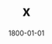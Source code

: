 ---
title: x
date: 1800-01-01
description: Traditional Grip
thumb: /assets/images/products/500S/500-trad-green-gold-l.jpg
image: /assets/images/products/500S/500-trad-green-gold-l.jpg
# angler-name: Johnny B. Goode

reel-type: spinning
reel-series: 500 

# location: Someplace, United States
# fish: Some Big Fish
# fish-length: 49 in.
# fish-weight: 78 lbs.
---